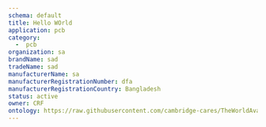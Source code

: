 ```yaml
---
schema: default
title: Hello WOrld
application: pcb
category:
  -  pcb
organization: sa
brandName: sad
tradeName: sad
manufacturerName: sa
manufacturerRegistrationNumber: dfa
manufacturerRegistrationCountry: Bangladesh
status: active
owner: CRF
ontology: https://raw.githubusercontent.com/cambridge-cares/TheWorldAvatar/dev-composite-materials-ontology/JPS_Ontology/ontology/ontomatpassport/ontomatpassport.owl
---
```

